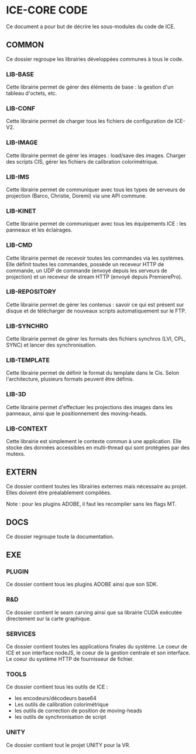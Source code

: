 # ICE-CORE CODE

Ce document a pour but de décrire les sous-modules du code de ICE.

## COMMON

Ce dossier regroupe les librairies développées communes à tous le code.

### LIB-BASE

Cette librairie permet de gérer des éléments de base : la gestion d'un tableau d'octets, etc.

### LIB-CONF

Cette librairie permet de charger tous les fichiers de configuration de ICE-V2.

### LIB-IMAGE

Cette librairie permet de gérer les images : load/save des images. Charger des scripts CIS, gérer les fichiers de calibration colorimétrique.

### LIB-IMS

Cette librairie permet de communiquer avec tous les types de serveurs de projection (Barco, Christie, Doremi) via une API commune.

### LIB-KINET

Cette librairie permet de communiquer avec tous les équipements ICE : les panneaux et les éclairages.

### LIB-CMD

Cette librairie permet de recevoir toutes les commandes via les systèmes.
Elle définit toutes les commandes, possède un receveur HTTP de commande, un UDP de commande (envoyé depuis les serveurs de projection) et un receveur de stream HTTP (envoyé depuis PremierePro).

### LIB-REPOSITORY

Cette librairie permet de gérer les contenus : savoir ce qui est présent sur disque et de télécharger de nouveaux scripts automatiquement sur le FTP.

### LIB-SYNCHRO

Cette librairie permet de gérer les formats des fichiers synchros (LVI, CPL, SYNC) et lancer des synchronisation.

### LIB-TEMPLATE

Cette librairie permet de définir le format du template dans le Cis. Selon l'architecture, plusieurs formats peuvent être définis.

### LIB-3D

Cette librairie permet d'effectuer les projections des images dans les panneaux, ainsi que le positionnement des moving-heads.

### LIB-CONTEXT

Cette librairie est simplement le contexte commun à une application. Elle stocke des données accessibles en multi-thread qui sont protégées par des mutexs.


## EXTERN

Ce dossier contient toutes les librairies externes mais nécessaire au projet.
Elles doivent être préalablement compilées.

Note : pour les plugins ADOBE, il faut les recompiler sans les flags MT.

## DOCS

Ce dossier regroupe toute la documentation.

## EXE

### PLUGIN

Ce dossier contient tous les plugins ADOBE ainsi que son SDK.

### R&D

Ce dossier contient le seam carving ainsi que sa librairie CUDA exécutée directement sur la carte graphique.

### SERVICES

Ce dossier contient toutes les applications finales du système. Le coeur de ICE et son interface nodeJS, le coeur de la gestion centrale et son interface. Le coeur du système HTTP de fournisseur de fichier.

### TOOLS

Ce dossier contient tous les outils de ICE : 

- les encodeurs/décodeurs base64
- Les outils de calibration colorimétrique
- les outils de correction de position de moving-heads
- les outils de synchronisation de script

### UNITY

Ce dossier contient tout le projet UNITY pour la VR.

